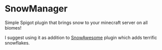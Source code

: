 # SnowManager

Simple Spigot plugin that brings snow to your minecraft server on all biomes!

I suggest using it as addition to [SnowAwesome](https://www.spigotmc.org/resources/awesomesnow-1-x-x-version-independent.17679/) plugin which adds terrific snowflakes.
